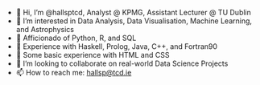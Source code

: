 - 👋 Hi, I’m @hallsptcd, Analyst @ KPMG, Assistant Lecturer @ TU Dublin
- 👀 I’m interested in Data Analysis, Data Visualisation, Machine Learning, and Astrophysics
- 🌱 Afficionado of Python, R, and SQL
- 🌱 Experience with Haskell, Prolog, Java, C++, and Fortran90
- 🌱 Some basic experience with HTML and CSS
- 💞️ I’m looking to collaborate on real-world Data Science Projects
- 📫 How to reach me: hallsp@tcd.ie

<!---
hallsptcd/hallsptcd is a ✨ special ✨ repository because its `README.md` (this file) appears on your GitHub profile.
You can click the Preview link to take a look at your changes.
--->
